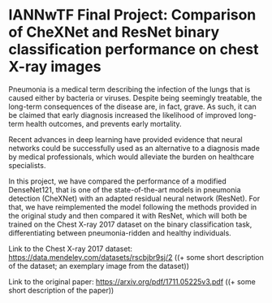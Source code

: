 # IANNwTF Final Project: Comparison of CheXNet and ResNet binary classification performance on chest X-ray images

Pneumonia is a medical term describing the infection of the lungs that is caused either by bacteria or viruses. Despite being seemingly treatable, the long-term consequences of the disease are, in fact, grave. As such, it can be claimed that early diagnosis increased the likelihood of improved long-term health outcomes, and prevents early mortality.

Recent advances in deep learning have provided evidence that neural networks could be successfully used as an alternative to a diagnosis made by medical professionals, which would alleviate the burden on healthcare specialists. 

In this project, we have compared the performance of a modified DenseNet121, that is one of the state-of-the-art models in pneumonia detection (CheXNet) with an adapted residual neural network (ResNet). For that, we have reimplemented the model following the methods provided in the original study and then compared it with ResNet, which will both be trained on the Chest X-ray 2017 dataset on the binary classification task, differentiating between pneumonia-ridden and healthy individuals. 

Link to the Chest X-ray 2017 dataset: https://data.mendeley.com/datasets/rscbjbr9sj/2 ((+ some short description of the dataset; an exemplary image from the dataset))

Link to the original paper: https://arxiv.org/pdf/1711.05225v3.pdf ((+ some short description of the paper))

